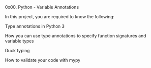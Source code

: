 0x00. Python - Variable Annotations

In this project, you are required to know the following:

Type annotations in Python 3

How you can use type annotations to specify function signatures and variable types

Duck typing

How to validate your code with mypy
